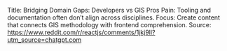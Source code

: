 Title: Bridging Domain Gaps: Developers vs GIS Pros
Pain: Tooling and documentation often don’t align across disciplines.
Focus: Create content that connects GIS methodology with frontend comprehension.
Source: https://www.reddit.com/r/reactjs/comments/1jkj9ll?utm_source=chatgpt.com
